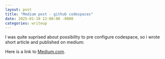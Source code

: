 ```yaml
---
layout: post
title: "Medium post - github codespaces"
date: 2025-01-10 12:00:00 -0000
categories: writeup
---
```

I was quite suprised about possibility to pre configure codespace, so i wrote short article and published on medium:

 Here is a link to [Medium.com](https://medium.com/@lukaszs/github-codespace-portability-22de160afaef).


